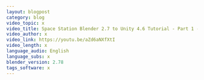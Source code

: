 ```yaml
---
layout: blogpost
category: blog
video_topic: x
video_title: Space Station Blender 2.7 to Unity 4.6 Tutorial - Part 1 - Model creation
video_author: x
video_link: https://youtu.be/aZd6aNXfXtI
video_length: x
language_audio: English
language_subs: x
blender_version: 2.78
tags_software: x
---
```


